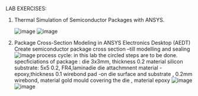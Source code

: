 LAB EXERCISES:


 1. Thermal Simulation of Semiconductor Packages with ANSYS.

    ![image](https://github.com/user-attachments/assets/d15fbd27-67b2-4f3d-b549-28c2480c510a)
    ![image](https://github.com/user-attachments/assets/1311bdb5-5c19-4383-8333-e3fac481018a)


 2. Package Cross-Section Modeling in ANSYS Electronics Desktop (AEDT)
    Create semiconductor package cross section –till modelling and sealing
![image](https://github.com/user-attachments/assets/e97e09f0-6244-48b3-a1a2-e8c63ef8fe43)
process cycle: in this lab the circled  steps are to be done.
specficiations of package : die  3x3mm, thickness 0.2 material silicon
                       substrate: 5x5 0.2, FR4,laminadie
                       die attachmnent material -epoxy,thickness 0.1
                       wirebond pad -on die surface and substrate , 0.2mm
                       wirebond, material gold
                       mould covering the die , material epoxy
    ![image](https://github.com/user-attachments/assets/7c97fafc-3e2a-4cf9-a7d2-18573c1379c9)
    ![image](https://github.com/user-attachments/assets/fa490dc9-6229-4274-913b-29a07fa2e46e)


    
                        


